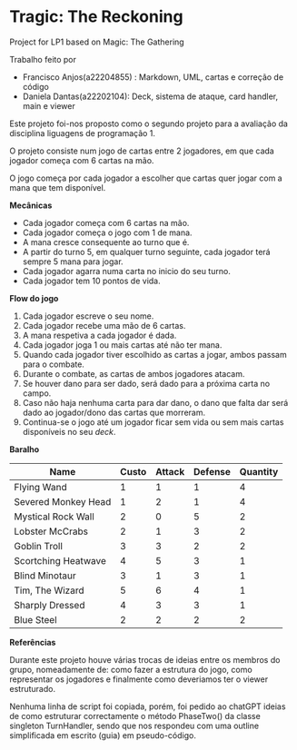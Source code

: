 # Tragic: The Reckoning
Project for LP1 based on Magic: The Gathering

Trabalho feito por 
- Francisco Anjos(a22204855) : Markdown, UML, cartas e correção de código
- Daniela Dantas(a22202104): Deck, sistema de ataque, card handler, main e viewer

Este projeto foi-nos proposto como o segundo projeto para a avaliação da disciplina liguagens de programação 1.

O projeto consiste num jogo de cartas entre 2 jogadores, em que cada jogador começa com 6 cartas na mão.

O jogo começa por cada jogador a escolher que cartas quer jogar com a mana que tem disponível.

**Mecânicas**

 - Cada jogador começa com 6 cartas na mão.
 - Cada jogador começa o jogo com 1 de mana.
 - A mana cresce consequente ao turno que é.
 - A partir do turno 5, em qualquer turno seguinte, cada jogador terá sempre 5 mana para jogar.
 - Cada jogador agarra numa carta no inicio do seu turno.
 - Cada jogador tem 10 pontos de vida.

**Flow do jogo**

1. Cada jogador escreve o seu nome.
2. Cada jogador recebe uma mão de 6 cartas.
3. A mana respetiva a cada jogador é dada.
4. Cada jogador joga 1 ou mais cartas até não ter mana.
5. Quando cada jogador tiver escolhido as cartas a jogar, ambos passam para o combate.
6. Durante o combate, as cartas de ambos jogadores atacam.
7. Se houver dano para ser dado, será dado para a próxima carta no campo.
8. Caso não haja nenhuma carta para dar dano, o dano que falta dar será dado ao jogador/dono das cartas que morreram.
9. Continua-se o jogo até um jogador ficar sem vida ou sem mais cartas disponíveis no seu *deck*.

**Baralho**

|Name|Custo|Attack|Defense| Quantity |
|-------|--------|-----|-----|-------|
|Flying Wand|1|1|1|4|
|Severed Monkey Head|1|2|1|4|
|Mystical Rock Wall|2|0|5|2|
|Lobster McCrabs|2|1|3|2|
|Goblin Troll|3|3|2|2|
|Scortching Heatwave|4|5|3|1|
|Blind Minotaur|3|1|3|1|
|Tim, The Wizard|5|6|4|1|
|Sharply Dressed|4|3|3|1|
|Blue Steel|2|2|2|2|

**Referências**

Durante este projeto houve várias trocas de ideias entre os membros do grupo, nomeadamente de: como fazer a estrutura do jogo, como representar os jogadores e finalmente como deveriamos ter o viewer estruturado.

Nenhuma linha de script foi copiada, porém, foi pedido ao chatGPT ideias de como estruturar correctamente o método PhaseTwo() da classe singleton TurnHandler, sendo que nos respondeu com uma outline simplificada em escrito (guia) em pseudo-código.
